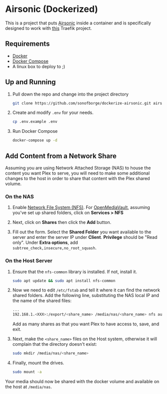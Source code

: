 # Airsonic (Dockerized)

This is a project that puts
[Airsonic](https://github.com/airsonic/airsonic)
inside a container and is specifically designed to work with
[this](https://github.com/sonofborge/dockerize-traefik) Traefik project.

## Requirements

*   [Docker](https://docs.docker.com/install/)
*   [Docker Compose](https://docs.docker.com/compose/install/)
*   A linux box to deploy to ;)

## Up and Running

1.  Pull down the repo and change into the project directory

    ```sh
    git clone https://github.com/sonofborge/dockerize-airsonic.git airsonic && cd airsonic
    ```

1.  Create and modify `.env` for your needs.

    ```sh
    cp .env.example .env
    ```

1.  Run Docker Compose

    ```sh
    docker-compose up -d
    ```

## Add Content from a Network Share

Assuming you are using Network Attached Storage (NAS) to house the content you want Plex to serve,
you will need to make some additional changes to the host in order to share that content with the Plex shared volume.

### On the NAS

1.  Enable [Network File System (NFS)](https://help.ubuntu.com/lts/serverguide/network-file-system.html).
    For [OpenMediaVault](https://www.openmediavault.org/),
    assuming you've set up shared folders,
    click on **Services > NFS**

1.  Next, click on **Shares** then click the **Add** button.

1.  Fill out the form.
    Select the **Shared Folder** you want available to the server and enter the server IP under **Client**.
    **Privilege** should be "Read only".
    Under **Extra options**, add `subtree_check,insecure,no_root_squash`.

### On the Host Server

1.  Ensure that the `nfs-common` library is installed.
    If not,
    install it.

    ```sh
    sudo apt update && sudo apt install nfs-common
    ```

1.  Now we need to edit `/etc/fstab` and tell it where it can find the network shared folders.
    Add the following line,
    substituting the NAS local IP and the name of the shared files:

    ```sh
    ...
    192.168.1.<XXX>:/export/<share_name> /media/nas/<share_name> nfs auto,defaults,nofail 0 0
    ```

    Add as many shares as that you want Plex to have access to,
    save,
    and exit.

1.  Next,
    make the `<share_name>` files on the Host system,
    otherwise it will complain that the directory doesn't exist:

    ```sh
    sudo mkdir /media/nas/<share_name>
    ```

1.  Finally,
    mount the drives.

    ```sh
    sudo mount -a
    ```

Your media should now be shared with the docker volume and available on the host at `/media/nas`.
